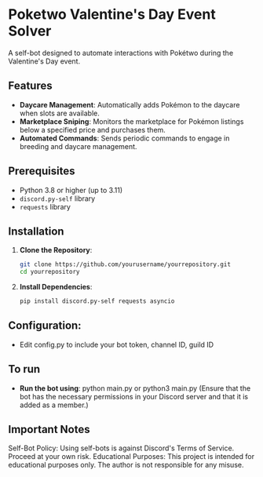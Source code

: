 # Poketwo Valentine's Day Event Solver

A self-bot designed to automate interactions with Pokétwo during the Valentine's Day event.

## Features
- **Daycare Management**: Automatically adds Pokémon to the daycare when slots are available.
- **Marketplace Sniping**: Monitors the marketplace for Pokémon listings below a specified price and purchases them.
- **Automated Commands**: Sends periodic commands to engage in breeding and daycare management.

## Prerequisites
- Python 3.8 or higher (up to 3.11)
- `discord.py-self` library
- `requests` library

## Installation
1. **Clone the Repository**:
   ```bash
   git clone https://github.com/yourusername/yourrepository.git
   cd yourrepository

2. **Install Dependencies**:
   ```bash
   pip install discord.py-self requests asyncio

## Configuration:
- Edit config.py to include your bot token, channel ID, guild ID

## To run
- **Run the bot using**: python main.py or python3 main.py
(Ensure that the bot has the necessary permissions in your Discord server and that it is added as a member.)

## Important Notes
Self-Bot Policy: Using self-bots is against Discord's Terms of Service. Proceed at your own risk.
Educational Purposes: This project is intended for educational purposes only. The author is not responsible for any misuse.
